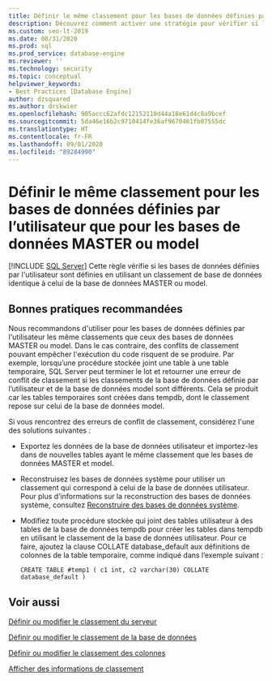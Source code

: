 ```yaml
---
title: Définir le même classement pour les bases de données définies par l’utilisateur que pour les bases de données MASTER ou model
description: Découvrez comment activer une stratégie pour vérifier si les classements des bases de données système et définies par l’utilisateur sont identiques.
ms.custom: seo-lt-2019
ms.date: 08/31/2020
ms.prod: sql
ms.prod_service: database-engine
ms.reviewer: ''
ms.technology: security
ms.topic: conceptual
helpviewer_keywords:
- Best Practices [Database Engine]
author: dzsquared
ms.author: drskwier
ms.openlocfilehash: 905accc62afdc12152110d44a18e61d4c8a9bcef
ms.sourcegitcommit: 5da46e16b2c9710414fe36af9670461fb07555dc
ms.translationtype: HT
ms.contentlocale: fr-FR
ms.lasthandoff: 09/01/2020
ms.locfileid: "89284990"
---
```

# <a name="set-the-collation-of-user-defined-databases-to-match-master-and-model-databases"></a>Définir le même classement pour les bases de données définies par l’utilisateur que pour les bases de données MASTER ou model
 [!INCLUDE [SQL Server](../../includes/applies-to-version/sqlserver.md)]
  Cette règle vérifie si les bases de données définies par l'utilisateur sont définies en utilisant un classement de base de données identique à celui de la base de données MASTER ou model.
  
## <a name="best-practices-recommendations"></a>Bonnes pratiques recommandées  
 Nous recommandons d'utiliser pour les bases de données définies par l'utilisateur les même classements que ceux des bases de données MASTER ou model. Dans le cas contraire, des conflits de classement pouvant empêcher l'exécution du code risquent de se produire. Par exemple, lorsqu’une procédure stockée joint une table à une table temporaire, SQL Server peut terminer le lot et retourner une erreur de conflit de classement si les classements de la base de données définie par l’utilisateur et de la base de données model sont différents. Cela se produit car les tables temporaires sont créées dans tempdb, dont le classement repose sur celui de la base de données model.

  Si vous rencontrez des erreurs de conflit de classement, considérez l'une des solutions suivantes :

  - Exportez les données de la base de données utilisateur et importez-les dans de nouvelles tables ayant le même classement que les bases de données MASTER et model.

  - Reconstruisez les bases de données système pour utiliser un classement qui correspond à celui de la base de données utilisateur. Pour plus d’informations sur la reconstruction des bases de données système, consultez [Reconstruire des bases de données système](../databases/rebuild-system-databases.md).

  - Modifiez toute procédure stockée qui joint des tables utilisateur à des tables de la base de données tempdb pour créer les tables dans tempdb en utilisant le classement de la base de données utilisateur. Pour ce faire, ajoutez la clause COLLATE database_default aux définitions de colonnes de la table temporaire, comme indiqué dans l’exemple suivant :
  
    ```
    CREATE TABLE #temp1 ( c1 int, c2 varchar(30) COLLATE database_default )
    ```

## <a name="see-also"></a>Voir aussi
  
 [Définir ou modifier le classement du serveur](../collations/set-or-change-the-server-collation.md)  

 [Définir ou modifier le classement de la base de données](../collations/set-or-change-the-database-collation.md)

 [Définir ou modifier le classement des colonnes](../collations/set-or-change-the-column-collation.md)
 
 [Afficher des informations de classement](../collations/view-collation-information.md)    
  
  
